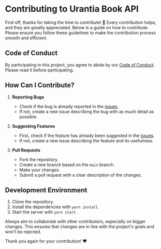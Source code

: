 # Contributing to Urantia Book API

First off, thanks for taking the time to contribute! 🎉 Every contribution helps, and they are greatly appreciated. Below is a guide on how to contribute. Please ensure you follow these guidelines to make the contribution process smooth and efficient.

## Code of Conduct

By participating in this project, you agree to abide by our [Code of Conduct](CODE_OF_CONDUCT.md). Please read it before participating.

## How Can I Contribute?

1. **Reporting Bugs**

   - Check if the bug is already reported in the [issues](https://github.com/kelsonic/urantia-book-api/issues).
   - If not, create a new issue describing the bug with as much detail as possible.

2. **Suggesting Features**

   - First, check if the feature has already been suggested in the [issues](https://github.com/kelsonic/urantia-book-api/issues).
   - If not, create a new issue describing the feature and its usefulness.

3. **Pull Requests**
   - Fork the repository.
   - Create a new branch based on the `main` branch.
   - Make your changes.
   - Submit a pull request with a clear description of the changes.

## Development Environment

1. Clone the repository.
2. Install the dependencies with `yarn install`.
3. Start the server with `yarn start`.

Always aim to collaborate with other contributors, especially on bigger changes. This ensures that changes are in line with the project's goals and won't be rejected.

Thank you again for your contribution! ❤️
